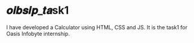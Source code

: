 # 𝒐𝒊𝒃𝒔𝒊𝒑_𝒕𝒂sk1
I have developed a Calculator using HTML, CSS and JS. It is the task1 for Oasis Infobyte internship.
